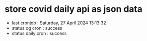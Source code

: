 # store covid daily api as json data

- last cronjob : Saturday, 27 April 2024 13:13:32
- status og cron : success
- status daily cron : success
      
      